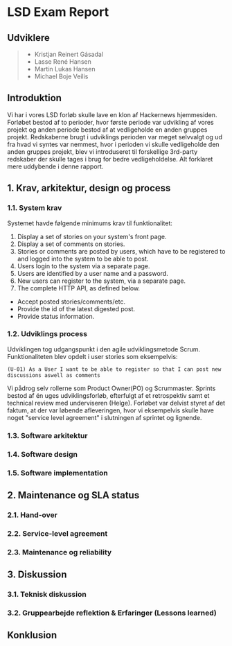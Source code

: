# LSD Exam Report

## Udviklere
> - Kristjan Reinert Gásadal
> - Lasse René Hansen
> - Martin Lukas Hansen
> - Michael Boje Veilis

## Introduktion
Vi har i vores LSD forløb skulle lave en klon af Hackernews hjemmesiden. Forløbet bestod af to perioder, hvor første periode var udvikling af vores projekt og anden periode bestod af at vedligeholde en anden gruppes projekt.
Redskaberne brugt i udviklings perioden var meget selvvalgt og ud fra hvad vi syntes var nemmest, hvor i perioden vi skulle vedligeholde den anden gruppes projekt, blev vi introduseret til forskellige 3rd-party redskaber der skulle tages i brug for bedre vedligeholdelse. Alt forklaret mere uddybende i denne rapport.

## 1. Krav, arkitektur, design og process
### 1.1. System krav
Systemet havde følgende minimums krav til funktionalitet:

1. Display a set of stories on your system's front page.
2. Display a set of comments on stories.
3. Stories or comments are posted by users, which have to be registered to and logged into the system to be able to post.
4. Users login to the system via a separate page.
5. Users are identified by a user name and a password.
6. New users can register to the system, via a separate page.
7. The complete HTTP API, as defined below.

- Accept posted stories/comments/etc.
- Provide the id of the latest digested post.
- Provide status information.

### 1.2. Udviklings process

  Udviklingen tog udgangspunkt i den agile udviklingsmetode Scrum. Funktionaliteten blev opdelt i user stories som eksempelvis: 
  
  `` (U-01) As a User I want to be able to register so that I can post new discussions aswell as comments ``
  
Vi pådrog selv rollerne som Product Owner(PO) og Scrummaster. Sprints bestod af én uges udviklingsforløb, efterfulgt af et retrospektiv
samt et technical review med underviseren (Helge). Forløbet var delvist styret af det faktum, at der var løbende afleveringen, hvor vi eksempelvis skulle have noget "service level agreement" i slutningen af sprintet og lignende.  

### 1.3. Software arkitektur
### 1.4. Software design
### 1.5. Software implementation

## 2. Maintenance og SLA status
### 2.1. Hand-over
### 2.2. Service-level agreement
### 2.3. Maintenance og reliability

## 3. Diskussion
### 3.1. Teknisk diskussion
### 3.2. Gruppearbejde reflektion & Erfaringer (Lessons learned)

## Konklusion
